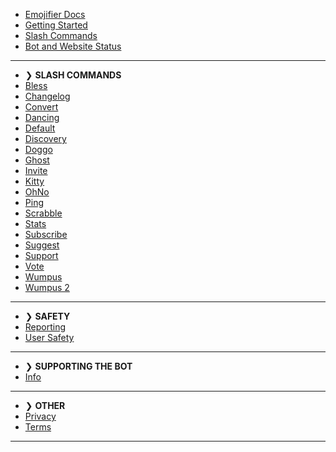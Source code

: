 - [Emojifier Docs](/)
- [Getting Started](getting-started.md)
- [Slash Commands](slash-commands.md)
- [Bot and Website Status](status.md)

---

- ❯ **SLASH COMMANDS**
- [Bless](slash/bless.md)
- [Changelog](slash/changelog.md)
- [Convert](slash/convert.md)
- [Dancing](slash/dancing.md)
- [Default](slash/default.md)
- [Discovery](slash/discovery.md)
- [Doggo](slash/doggo.md)
- [Ghost](slash/ghost.md)
- [Invite](slash/invite.md)
- [Kitty](slash/kitty.md)
- [OhNo](slash/ohno.md)
- [Ping](slash/ping.md)
- [Scrabble](slash/scrabble.md)
- [Stats](slash/stats.md)
- [Subscribe](slash/subscribe.md)
- [Suggest](slash/suggest.md)
- [Support](slash/support.md)
- [Vote](slash/vote.md)
- [Wumpus](slash/wumpus.md)
- [Wumpus 2](slash/wumpus2.md)

---

- ❯ **SAFETY**
- [Reporting](safety/reporting.md)
- [User Safety](safety/usersafety.md)

---
- ❯ **SUPPORTING THE BOT**
- [Info](supporting/info.md)

---
- ❯ **OTHER**
- [Privacy](other/privacy.md)
- [Terms](other/terms.md)

---
